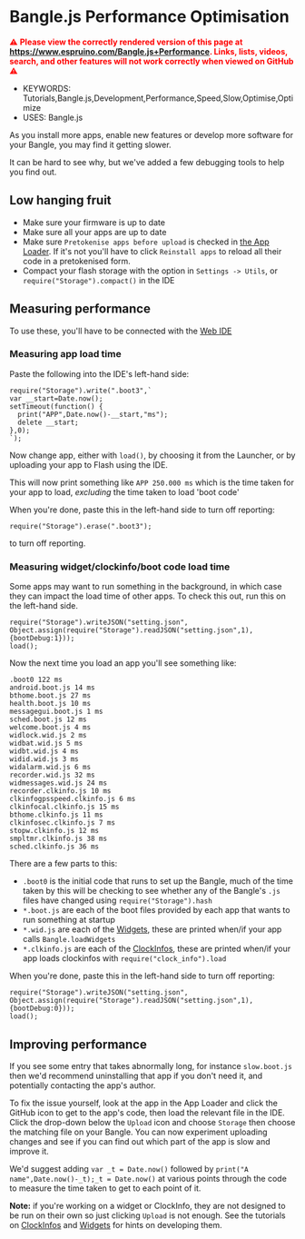 <!--- Copyright (c) 2024 Gordon Williams, Pur3 Ltd. See the file LICENSE for copying permission. -->
Bangle.js Performance Optimisation
==================================

<span style="color:red">:warning: **Please view the correctly rendered version of this page at https://www.espruino.com/Bangle.js+Performance. Links, lists, videos, search, and other features will not work correctly when viewed on GitHub** :warning:</span>

* KEYWORDS: Tutorials,Bangle.js,Development,Performance,Speed,Slow,Optimise,Optimize
* USES: Bangle.js

As you install more apps, enable new features or develop more software for your Bangle, you may find it getting slower.

It can be hard to see why, but we've added a few debugging tools to help you find out.

## Low hanging fruit

* Make sure your firmware is up to date
* Make sure all your apps are up to date
* Make sure `Pretokenise apps before upload` is checked in [the App Loader](https://banglejs.com/apps/). If it's not you'll have to click `Reinstall apps` to reload all their code in a pretokenised form.
* Compact your flash storage with the option in `Settings -> Utils`, or `require("Storage").compact()` in the IDE

## Measuring performance

To use these, you'll have to be connected with the [Web IDE](https://www.espruino.com/ide/#)

### Measuring app load time

Paste the following into the IDE's left-hand side:

```JS
require("Storage").write(".boot3",`
var __start=Date.now();
setTimeout(function() {
  print("APP",Date.now()-__start,"ms");
  delete __start;
},0);
`);
```

Now change app, either with `load()`, by choosing it from the Launcher, or by uploading your app to Flash using the IDE.

This will now print something like `APP 250.000 ms` which is the time taken for your app to load, *excluding* the time taken to load 'boot code'

When you're done, paste this in the left-hand side to turn off reporting:

```JS
require("Storage").erase(".boot3");
```

to turn off reporting.


### Measuring widget/clockinfo/boot code load time

Some apps may want to run something in the background, in which case they can impact the load time of other apps. To check this out, run this on the left-hand side.

```JS
require("Storage").writeJSON("setting.json", Object.assign(require("Storage").readJSON("setting.json",1),{bootDebug:1}));
load();
```

Now the next time you load an app you'll see something like:

```
.boot0 122 ms
android.boot.js 14 ms
bthome.boot.js 27 ms
health.boot.js 10 ms
messagegui.boot.js 1 ms
sched.boot.js 12 ms
welcome.boot.js 4 ms
widlock.wid.js 2 ms
widbat.wid.js 5 ms
widbt.wid.js 4 ms
widid.wid.js 3 ms
widalarm.wid.js 6 ms
recorder.wid.js 32 ms
widmessages.wid.js 24 ms
recorder.clkinfo.js 10 ms
clkinfogpsspeed.clkinfo.js 6 ms
clkinfocal.clkinfo.js 15 ms
bthome.clkinfo.js 11 ms
clkinfosec.clkinfo.js 7 ms
stopw.clkinfo.js 12 ms
smpltmr.clkinfo.js 38 ms
sched.clkinfo.js 36 ms
```

There are a few parts to this:

* `.boot0` is the initial code that runs to set up the Bangle, much of the time taken by this will be checking to see whether any of the Bangle's `.js` files have changed using `require("Storage").hash`
* `*.boot.js` are each of the boot files provided by each app that wants to run something at startup
* `*.wid.js` are each of the [Widgets](/Bangle.js+Widgets), these are printed when/if your app calls `Bangle.loadWidgets`
* `*.clkinfo.js` are each of the [ClockInfos](/Bangle.js+Clock+Info), these are printed when/if your app loads clockinfos with `require("clock_info").load`

When you're done, paste this in the left-hand side to turn off reporting:

```JS
require("Storage").writeJSON("setting.json", Object.assign(require("Storage").readJSON("setting.json",1),{bootDebug:0}));
load();
```


## Improving performance

If you see some entry that takes abnormally long, for instance `slow.boot.js` then we'd recommend uninstalling that app if you don't need it, and potentially contacting the app's author.

To fix the issue yourself, look at the app in the App Loader and click the GitHub icon to get to the app's code, then load the relevant file in the IDE. Click the drop-down below the `Upload` icon
and choose `Storage` then choose the matching file on your Bangle. You can now experiment uploading changes and see if you can find out which part of the app is slow and improve it.

We'd suggest adding `var _t = Date.now()` followed by  `print("A name",Date.now()-_t);_t = Date.now()` at various points through the code to measure the time taken to get to each point of it.

**Note:** if you're working on a widget or ClockInfo, they are not designed to be run on their own so just clicking `Upload` is not enough. See the tutorials on [ClockInfos](/Bangle.js+Clock+Info) and [Widgets](/Bangle.js+Widgets) for hints on developing them.



